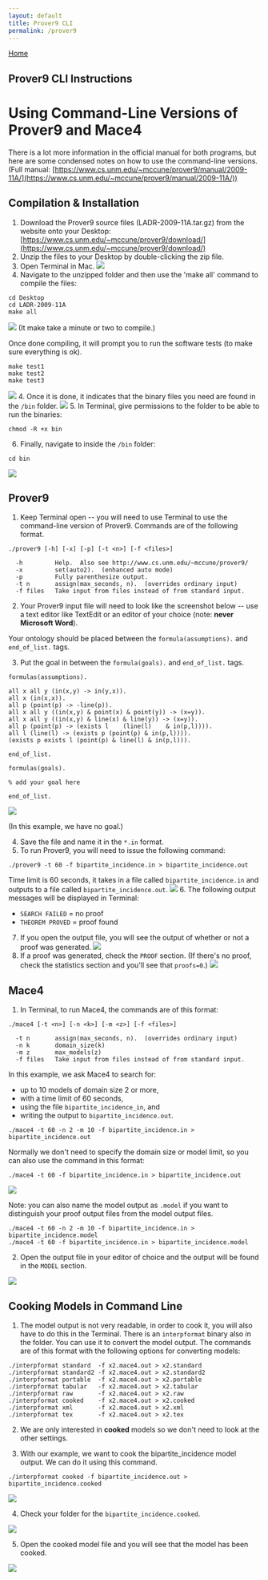 ```yaml
---
layout: default
title: Prover9 CLI
permalink: /prover9
---
```


[Home](./)

## Prover9 CLI Instructions

# Using Command-Line Versions of Prover9 and Mace4

There is a lot more information in the official manual for both programs, but here are some condensed notes on how to use the command-line versions. (Full manual: [https://www.cs.unm.edu/~mccune/prover9/manual/2009-11A/](https://www.cs.unm.edu/~mccune/prover9/manual/2009-11A/))

## Compilation & Installation

1. Download the Prover9 source files (LADR-2009-11A.tar.gz) from the website onto your Desktop:
[https://www.cs.unm.edu/~mccune/prover9/download/](https://www.cs.unm.edu/~mccune/prover9/download/)
2. Unzip the files to your Desktop by double-clicking the zip file.
3. Open Terminal in Mac.
![](files/prover9/2019-10-22_22-03-43.jpg)
4. Navigate to the unzipped folder and then use the 'make all' command to compile the files:
```shell
cd Desktop
cd LADR-2009-11A
make all
```
![](files/prover9/2019-10-22_21-57-49.jpg)
(It make take a minute or two to compile.)

Once done compiling, it will prompt you to run the software tests (to make sure everything is ok).
```shell
make test1
make test2
make test3
```
![](files/prover9/2019-10-22_22-00-58.jpg)
4. Once it is done, it indicates that the binary files you need are found in the `/bin` folder.
![](files/prover9/2019-10-22_22-01-43.jpg)
5. In Terminal, give permissions to the folder to be able to run the binaries:
```shell
chmod -R +x bin
```
6. Finally, navigate to inside the `/bin` folder:
```shell
cd bin
```
![](files/prover9/2019-10-22_22-03-03.jpg)

## Prover9
1. Keep Terminal open -- you will need to use Terminal to use the command-line version of Prover9.
Commands are of the following format.
```shell
./prover9 [-h] [-x] [-p] [-t <n>] [-f <files>]

  -h         Help.  Also see http://www.cs.unm.edu/~mccune/prover9/
  -x         set(auto2).  (enhanced auto mode)
  -p         Fully parenthesize output.
  -t n       assign(max_seconds, n).  (overrides ordinary input)
  -f files   Take input from files instead of from standard input.
```
2. Your Prover9 input file will need to look like the screenshot below -- use a text editor like TextEdit or an editor of your choice (note: **never Microsoft Word**).

Your ontology should be placed between  the `formula(assumptions).` and `end_of_list.` tags.

3.  Put the goal in between the `formula(goals).` and `end_of_list.` tags.
```
formulas(assumptions).

all x all y (in(x,y) -> in(y,x)).
all x (in(x,x)).
all p (point(p) -> -line(p)).
all x all y ((in(x,y) & point(x) & point(y)) -> (x=y)).
all x all y ((in(x,y) & line(x) & line(y)) -> (x=y)).
all p (point(p) -> (exists l 	(line(l) 	& in(p,l)))).
all l (line(l) -> (exists p (point(p) & in(p,l)))).
(exists p exists l (point(p) & line(l) & in(p,l))).

end_of_list.

formulas(goals).

% add your goal here

end_of_list.
```
![](files/prover9/2019-10-22_22-05-30.jpg)

(In this example, we have no goal.)

4. Save the file and name it in the `*.in` format.
5. To run Prover9, you will need to issue the following command:
```shell
./prover9 -t 60 -f bipartite_incidence.in > bipartite_incidence.out
```
Time limit is 60 seconds, it takes in a file called `bipartite_incidence.in` and outputs to a file called `bipartite_incidence.out`.
![](files/prover9/2019-10-22_22-06-50.jpg)
6. The following output messages will be displayed in Terminal:
* `SEARCH FAILED` = no proof
* `THEOREM PROVED` = proof found
7. If you open the output file, you will see the output of whether or not a proof was generated.
![](files/prover9/2019-10-22_22-07-34.jpg)
8. If a proof was generated, check the `PROOF` section. (If there's no proof, check the statistics section and you'll see that `proofs=0`.)
![](files/prover9/2019-10-22_22-09-31.jpg)

## Mace4

1.  In Terminal, to run Mace4, the commands are of this format:
```shell
./mace4 [-t <n>] [-n <k>] [-m <z>] [-f <files>]

  -t n       assign(max_seconds, n).  (overrides ordinary input)
  -n k       domain_size(k)
  -m z       max_models(z)
  -f files   Take input from files instead of from standard input.
```
In this example, we ask Mace4 to search for:
* up to 10 models of domain size 2 or more, 
* with a time limit of 60 seconds, 
* using the file `bipartite_incidence_in`, and 
* writing the output to `bipartite_incidence.out`.
```shell
./mace4 -t 60 -n 2 -m 10 -f bipartite_incidence.in > bipartite_incidence.out
```

Normally we don't need to specify the domain size or model limit, so you can also use the command in this format:

```shell
./mace4 -t 60 -f bipartite_incidence.in > bipartite_incidence.out
```
![](files/prover9/2019-10-22_22-10-43.jpg)

Note: you can also name the model output as `.model` if you want to distinguish your proof output files from the model output files.

```shell
./mace4 -t 60 -n 2 -m 10 -f bipartite_incidence.in > bipartite_incidence.model
./mace4 -t 60 -f bipartite_incidence.in > bipartite_incidence.model
```

2. Open the output file in your editor of choice and the output will be found in the `MODEL` section.

![](files/prover9/2019-10-22_22-11-30.jpg)

## Cooking Models in Command Line

1. The model output is not very readable, in order to cook it, you will also have to do this in the Terminal.  There is an `interpformat` binary also in the folder.  You can use it to convert the model output.  The commands are of this format with the following options for converting models:

```shell
./interpformat standard  -f x2.mace4.out > x2.standard
./interpformat standard2 -f x2.mace4.out > x2.standard2
./interpformat portable  -f x2.mace4.out > x2.portable
./interpformat tabular   -f x2.mace4.out > x2.tabular
./interpformat raw       -f x2.mace4.out > x2.raw
./interpformat cooked    -f x2.mace4.out > x2.cooked
./interpformat xml       -f x2.mace4.out > x2.xml
./interpformat tex       -f x2.mace4.out > x2.tex
```
2.  We are only interested in **cooked** models so we don't need to look at the other settings.

3.  With our example, we want to cook the bipartite_incidence model output.  We can do it using this command.
```shell
./interpformat cooked -f bipartite_incidence.out > bipartite_incidence.cooked
```

![](files/prover9/2019-10-22_22-12-04.jpg)

4. Check your folder for the `bipartite_incidence.cooked`.

![](files/prover9/2019-10-22_22-13-00.jpg)

5.  Open the cooked model file and you will see that the model has been cooked.

![](files/prover9/2019-10-22_22-13-39.jpg)